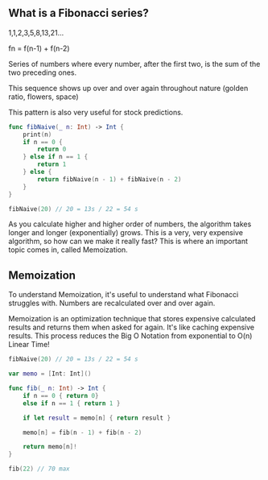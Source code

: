 ## What is a Fibonacci series?
1,1,2,3,5,8,13,21...

fn = f(n-1) + f(n-2)

Series of numbers where every number, after the first two, is the sum of the two preceding ones.

This sequence shows up over and over again throughout nature (golden ratio, flowers, space)

This pattern is also very useful for stock predictions.

```swift
func fibNaive(_ n: Int) -> Int {
    print(n)
    if n == 0 {
        return 0
    } else if n == 1 {
        return 1
    } else {
        return fibNaive(n - 1) + fibNaive(n - 2)
    }
}

fibNaive(20) // 20 = 13s / 22 = 54 s
```

As you calculate higher and higher order of numbers, the algorithm takes longer and longer (exponentially) grows. This is a very, very expensive algorithm, so how can we make it really fast? This is where an important topic comes in, called Memoization.

## Memoization

To understand Memoization, it's useful to understand what Fibonacci struggles with. Numbers are recalculated over and over again.

Memoization is an optimization technique that stores expensive calculated results and returns them when asked for again. It's like caching expensive results. This process reduces the Big O Notation from exponential to O(n) Linear Time!

```swift
fibNaive(20) // 20 = 13s / 22 = 54 s

var memo = [Int: Int]()

func fib(_ n: Int) -> Int {
    if n == 0 { return 0}
    else if n == 1 { return 1 }

    if let result = memo[n] { return result }

    memo[n] = fib(n - 1) + fib(n - 2)

    return memo[n]!
}

fib(22) // 70 max
```
